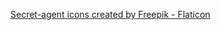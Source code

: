 <a href="https://www.flaticon.com/free-icons/secret-agent" title="secret-agent icons">Secret-agent icons created by Freepik - Flaticon</a>
